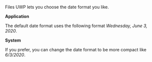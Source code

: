Files UWP lets you choose the date format you like.

**Application**

The default date format uses the following format _Wednesday, June 3, 2020_.

**System**

If you prefer, you can change the date format to be more compact like _6/3/2020_.